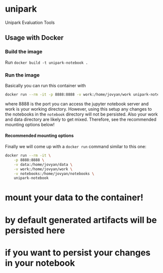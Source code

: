 # unipark
Unipark Evaluation Tools

## Usage with Docker

### Build the image
Run `docker build -t unipark-notebook .`

### Run the image
Basically you can run this container with 
```sh
docker run --rm -it -p 8888:8888 -v work:/home/jovyan/work unipark-notebook 
```
where 8888 is the port you can access the jupyter notebook server and work is your working directory.
However, using this setup any changes to the notebooks in the `notebook` directory will not be persisted. Also your work
and data directory are likely to get mixed. Therefore, see the recommended mounting options below!

#### Recommended mounting options


Finally we will come up with a `docker run` command similar to this one:
```sh
docker run --rm -it \
    -p 8888:8888 \
    -v data:/home/jovyan/data \
    -v work:/home/jovyan/work \
    -v notebooks:/home/jovyan/notebooks \
    unipark-notebook
```
# mount your data to the container!
# by default generated artifacts will be persisted here
# if you want to persist your changes in your notebook 